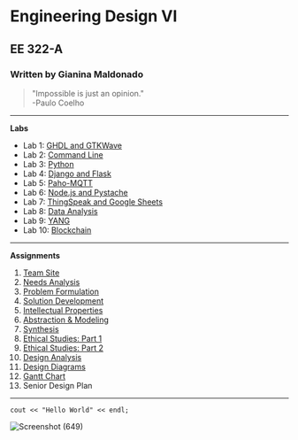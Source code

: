 # Engineering Design VI
## EE 322-A
### Written by Gianina Maldonado  

> "Impossible is just an opinion." </br> -Paulo Coelho

---

**Labs**
* Lab 1: [GHDL and GTKWave](https://github.com/Gianina-M/Engineering-Design-VI/blob/91bcdde202cd15d1d76fd7ad26aec487efc7bc54/Labs/Lab%201.md)
* Lab 2: [Command Line](https://github.com/Gianina-M/Engineering-Design-VI/blob/2eb3600655318097c56464a8b54b7b05d3434587/Labs/Lab%202.md)
* Lab 3: [Python](https://github.com/Gianina-M/Engineering-Design-VI/blob/20bb08a3cb64acea404eb412f49de59afa8a9d7a/Labs/Lab%203.md)
* Lab 4: [Django and Flask](https://github.com/Gianina-M/Engineering-Design-VI/blob/9b716e0dc0b5574d0a316c492ada7c50e9150204/Labs/Lab%204.md)
* Lab 5: [Paho-MQTT](https://github.com/Gianina-M/Engineering-Design-VI/blob/166083668090a4d79c135dee58e8ddbbb57ffd75/Labs/Lab%205.md)
* Lab 6: [Node.js and Pystache](https://github.com/Gianina-M/Engineering-Design-VI/blob/166083668090a4d79c135dee58e8ddbbb57ffd75/Labs/Lab%206.md)
* Lab 7: [ThingSpeak and Google Sheets](https://github.com/Gianina-M/Engineering-Design-VI/blob/9de2d37b6a7603e6e70840d763ca321ba7edb405/Labs/Lab%207.md)
* Lab 8: [Data Analysis](https://github.com/Gianina-M/Engineering-Design-VI/blob/158767d088d04bf86897394d014f088b9c453f43/Labs/Lab%208.md)
* Lab 9: [YANG](https://github.com/Gianina-M/Engineering-Design-VI/blob/6f8ff12abb877ff359fbd4ce452ed50c2e3b2a1a/Labs/Lab%209.md)
* Lab 10: [Blockchain](https://github.com/Gianina-M/Engineering-Design-VI/blob/fad567545624b73c7807a144aeb04eb996dcf8ed/Labs/Lab%2010.md)

---

**Assignments**
1. [Team Site](https://sites.google.com/stevens.edu/ee-322/home)
2. [Needs Analysis](https://sites.google.com/stevens.edu/ee-322/assignment-2)
3. [Problem Formulation](https://sites.google.com/stevens.edu/ee-322/assignments/assignment-3)
4. [Solution Development](https://sites.google.com/stevens.edu/ee-322/assignments/assignment-4)
5. [Intellectual Properties](https://sites.google.com/stevens.edu/ee-322/assignments/assignment-5)
6. [Abstraction & Modeling](https://sites.google.com/stevens.edu/ee-322/assignments/assignment-6)
7. [Synthesis](https://sites.google.com/stevens.edu/ee-322/assignments/assignment-7)
8. [Ethical Studies: Part 1](https://sites.google.com/stevens.edu/ee-322/assignments/assignment-8)
9. [Ethical Studies: Part 2](https://sites.google.com/stevens.edu/ee-322/assignments/assignment-9)
10. [Design Analysis](https://sites.google.com/stevens.edu/ee-322/assignments/assignment-10)
11. [Design Diagrams](https://sites.google.com/stevens.edu/ee-322/assignments/assignment-11)
12. [Gantt Chart](https://sites.google.com/stevens.edu/ee-322/assignments/assignment-11)
13. Senior Design Plan
   
---

`cout << "Hello World" << endl;`

![Screenshot (649)](https://github.com/user-attachments/assets/00ad2653-96ce-4aa7-bafd-8f18cb6a84ea)
